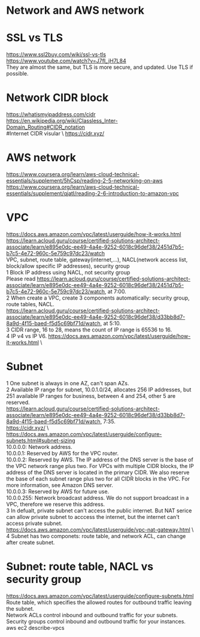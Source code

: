 # Network and AWS network 

# SSL vs TLS
https://www.ssl2buy.com/wiki/ssl-vs-tls \
https://www.youtube.com/watch?v=J7fI_jH7L84 \
They are almost the same, but TLS is more secure, and updated. Use TLS if possible.

# Network CIDR block 
https://whatismyipaddress.com/cidr \
https://en.wikipedia.org/wiki/Classless_Inter-Domain_Routing#CIDR_notation \
#Internet CIDR visular \ 
https://cidr.xyz/

# AWS network 
https://www.coursera.org/learn/aws-cloud-technical-essentials/supplement/5hCsp/reading-2-5-networking-on-aws
https://www.coursera.org/learn/aws-cloud-technical-essentials/supplement/qjatI/reading-2-6-introduction-to-amazon-vpc 

# VPC
https://docs.aws.amazon.com/vpc/latest/userguide/how-it-works.html \
https://learn.acloud.guru/course/certified-solutions-architect-associate/learn/e895e0dc-ee49-4a4e-9252-6018c96def38/2451d7b5-b7c5-4e72-960c-5e759c97dc23/watch \
VPC, subnet, route table, gateway(internet,...), NACL(network access list, block/allow specific IP addresses), security group \
1 Block IP address using NACL, not security group \
Please read https://learn.acloud.guru/course/certified-solutions-architect-associate/learn/e895e0dc-ee49-4a4e-9252-6018c96def38/2451d7b5-b7c5-4e72-960c-5e759c97dc23/watch, at 7:00. \
2 When create a VPC, create 3 components automatically: security group, route tables, NACL. \
https://learn.acloud.guru/course/certified-solutions-architect-associate/learn/e895e0dc-ee49-4a4e-9252-6018c96def38/d33bb8d7-8a9d-4f15-baed-f5d5c69bf71d/watch, at 5:10. \
3 CIDR range, 16 to 28, means the count of IP range is 65536 to 16.\
4 IP v4 vs IP V6. https://docs.aws.amazon.com/vpc/latest/userguide/how-it-works.html \
# Subnet 
1 One subnet is always in one AZ, can't span AZs. \
2 Available IP range for subnet, 10.0.1.0/24, allocates 256 IP addresses, but 251 available IP ranges for business, between 4 and 254, other 5 are reserved. \
https://learn.acloud.guru/course/certified-solutions-architect-associate/learn/e895e0dc-ee49-4a4e-9252-6018c96def38/d33bb8d7-8a9d-4f15-baed-f5d5c69bf71d/watch, 7:35. \
https://cidr.xyz/ \ 
https://docs.aws.amazon.com/vpc/latest/userguide/configure-subnets.html#subnet-sizing \
10.0.0.0: Network address. \
10.0.0.1: Reserved by AWS for the VPC router. \
10.0.0.2: Reserved by AWS. The IP address of the DNS server is the base of the VPC network range plus two. For VPCs with multiple CIDR blocks, the IP address of the DNS server is located in the primary CIDR. We also reserve the base of each subnet range plus two for all CIDR blocks in the VPC. For more information, see Amazon DNS server. \
10.0.0.3: Reserved by AWS for future use. \
10.0.0.255: Network broadcast address. We do not support broadcast in a VPC, therefore we reserve this address. \
3 In defualt, private subnet can't access the public internet. But NAT serice can allow private subnet to acccess the internet, but the internet can't access private subnet. https://docs.aws.amazon.com/vpc/latest/userguide/vpc-nat-gateway.html \ 
4 Subnet has two componets: route table, and network ACL, can change after create subnet.
# Subnet: route table, NACL vs security group
https://docs.aws.amazon.com/vpc/latest/userguide/configure-subnets.html \
Route table, which specifies the allowed routes for outbound traffic leaving the subnet. \
Network ACLs control inbound and outbound traffic for your subnets. \
Security groups control inbound and outbound traffic for your instances. \
aws ec2 describe-vpcs
